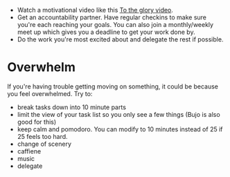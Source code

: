 

- Watch a motivational video like this [To the glory video](https://www.youtube.com/watch?v=dmWfXKJbn9g).
- Get an accountability partner. Have regular checkins to make sure you're each reaching your goals. You can also join a monthly/weekly meet up which gives you a deadline to get your work done by.
- Do the work you're most excited about and delegate the rest if possible.

# Overwhelm
If you're having trouble getting moving on something, it could be because you feel overwhelmed. Try to:

- break tasks down into 10 minute parts
- limit the view of your task list so you only see a few things (Bujo is also good for this)
- keep calm and pomodoro. You can modify to 10 minutes instead of 25 if 25 feels too hard.
- change of scenery
- caffiene
- music
- delegate



